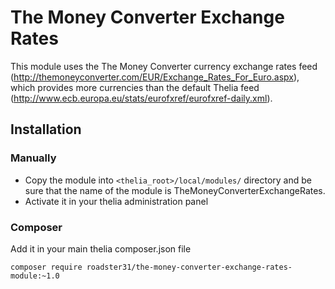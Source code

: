 # The Money Converter Exchange Rates

This module uses the The Money Converter currency exchange rates feed 
(http://themoneyconverter.com/EUR/Exchange_Rates_For_Euro.aspx), 
which provides more currencies than the default Thelia feed 
(http://www.ecb.europa.eu/stats/eurofxref/eurofxref-daily.xml).

## Installation

### Manually

* Copy the module into ```<thelia_root>/local/modules/``` directory and be sure that the name of the module is TheMoneyConverterExchangeRates.
* Activate it in your thelia administration panel

### Composer

Add it in your main thelia composer.json file

```
composer require roadster31/the-money-converter-exchange-rates-module:~1.0
```